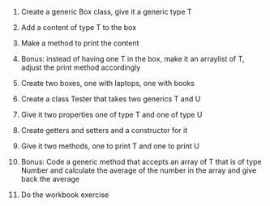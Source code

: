 1. Create a generic Box class, give it a generic type T
2. Add a content of type T to the box
3. Make a method to print the content
4. Bonus: instead of having one T in the box, make it an arraylist of T, adjust the print method accordingly
5. Create two boxes, one with laptops, one with books

1. Create a class Tester that takes two generics T and U
2. Give it two properties one of type T and one of type U
3. Create getters and setters and a constructor for it
4. Give it two methods, one to print T and one to print U

1. Bonus: Code a generic method that accepts an array of T that is of type Number and calculate the average of the number in the array and give back the average

1. Do the workbook exercise